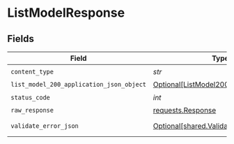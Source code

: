 # ListModelResponse


## Fields

| Field                                                                                           | Type                                                                                            | Required                                                                                        | Description                                                                                     |
| ----------------------------------------------------------------------------------------------- | ----------------------------------------------------------------------------------------------- | ----------------------------------------------------------------------------------------------- | ----------------------------------------------------------------------------------------------- |
| `content_type`                                                                                  | *str*                                                                                           | :heavy_check_mark:                                                                              | N/A                                                                                             |
| `list_model_200_application_json_object`                                                        | [Optional[ListModel200ApplicationJSON]](../../models/operations/listmodel200applicationjson.md) | :heavy_minus_sign:                                                                              | Ok                                                                                              |
| `status_code`                                                                                   | *int*                                                                                           | :heavy_check_mark:                                                                              | N/A                                                                                             |
| `raw_response`                                                                                  | [requests.Response](https://requests.readthedocs.io/en/latest/api/#requests.Response)           | :heavy_minus_sign:                                                                              | N/A                                                                                             |
| `validate_error_json`                                                                           | [Optional[shared.ValidateErrorJSON]](../../models/shared/validateerrorjson.md)                  | :heavy_minus_sign:                                                                              | Validation Failed                                                                               |